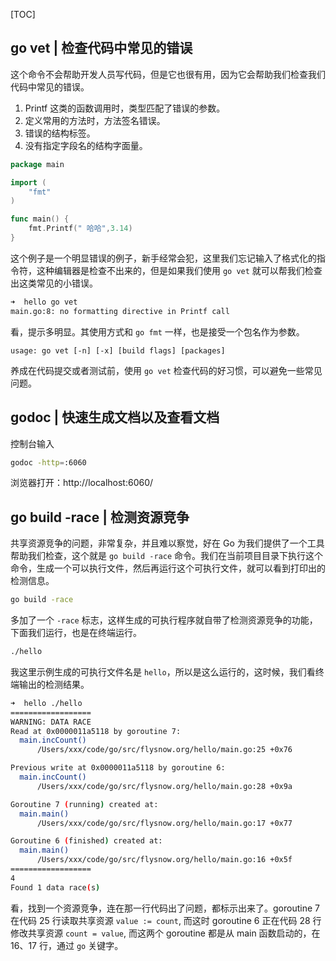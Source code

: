[TOC]

## go vet | 检查代码中常见的错误

这个命令不会帮助开发人员写代码，但是它也很有用，因为它会帮助我们检查我们代码中常见的错误。

1. Printf 这类的函数调用时，类型匹配了错误的参数。
2. 定义常用的方法时，方法签名错误。
3. 错误的结构标签。
4. 没有指定字段名的结构字面量。

```go
package main

import (
	"fmt"
)

func main() {
	fmt.Printf(" 哈哈",3.14)
}
```

这个例子是一个明显错误的例子，新手经常会犯，这里我们忘记输入了格式化的指令符，这种编辑器是检查不出来的，但是如果我们使用 `go vet` 就可以帮我们检查出这类常见的小错误。

```bash
➜  hello go vet
main.go:8: no formatting directive in Printf call
```

看，提示多明显。其使用方式和 `go fmt` 一样，也是接受一个包名作为参数。

```
usage: go vet [-n] [-x] [build flags] [packages]
```

养成在代码提交或者测试前，使用 `go vet` 检查代码的好习惯，可以避免一些常见问题。



## godoc | 快速生成文档以及查看文档

控制台输入

```bash
godoc -http=:6060
```

浏览器打开：http://localhost:6060/



## go build -race | 检测资源竞争

共享资源竞争的问题，非常复杂，并且难以察觉，好在 Go 为我们提供了一个工具帮助我们检查，这个就是 `go build -race` 命令。我们在当前项目目录下执行这个命令，生成一个可以执行文件，然后再运行这个可执行文件，就可以看到打印出的检测信息。

```bash
go build -race
```

多加了一个 `-race` 标志，这样生成的可执行程序就自带了检测资源竞争的功能，下面我们运行，也是在终端运行。

```bash
./hello
```

我这里示例生成的可执行文件名是 `hello`，所以是这么运行的，这时候，我们看终端输出的检测结果。

```bash
➜  hello ./hello       
==================
WARNING: DATA RACE
Read at 0x0000011a5118 by goroutine 7:
  main.incCount()
      /Users/xxx/code/go/src/flysnow.org/hello/main.go:25 +0x76

Previous write at 0x0000011a5118 by goroutine 6:
  main.incCount()
      /Users/xxx/code/go/src/flysnow.org/hello/main.go:28 +0x9a

Goroutine 7 (running) created at:
  main.main()
      /Users/xxx/code/go/src/flysnow.org/hello/main.go:17 +0x77

Goroutine 6 (finished) created at:
  main.main()
      /Users/xxx/code/go/src/flysnow.org/hello/main.go:16 +0x5f
==================
4
Found 1 data race(s)
```

看，找到一个资源竞争，连在那一行代码出了问题，都标示出来了。goroutine 7 在代码 25 行读取共享资源 `value := count`, 而这时 goroutine 6 正在代码 28 行修改共享资源 `count = value`, 而这两个 goroutine 都是从 main 函数启动的，在 16、17 行，通过 `go` 关键字。